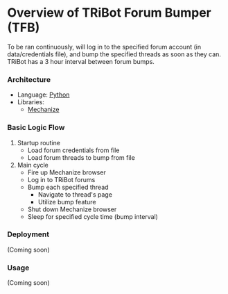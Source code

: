 # Overview of TRiBot Forum Bumper (TFB)
To be ran continuously, will log in to the specified forum account (in data/credentials file), and bump the specified threads as soon as they can. TRiBot has a 3 hour interval between forum bumps.

### Architecture
- Language: [Python](https://www.python.org/)
- Libraries:
    - [Mechanize](http://mechanize.readthedocs.io/en/latest/index.html)

### Basic Logic Flow
1. Startup routine
    - Load forum credentials from file
    - Load forum threads to bump from file
2. Main cycle
    - Fire up Mechanize browser
    - Log in to TRiBot forums
    - Bump each specified thread
        - Navigate to thread's page
        - Utilize bump feature
    - Shut down Mechanize browser
    - Sleep for specified cycle time (bump interval)
    
### Deployment
(Coming soon)

### Usage
(Coming soon)
